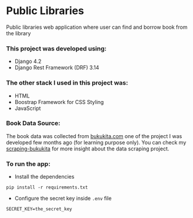 # Public Libraries
Public libraries web application where user can find and borrow book from the library

### This project was developed using:
- Django 4.2
- Django Rest Framework (DRF) 3.14

### The other stack I used in this project was:
- HTML
- Boostrap Framework for CSS Styling
- JavaScript

### Book Data Source:
The book data was collected from [bukukita.com](https://bukukita.com) one of the project I was developed few months ago (for learning purpose only). You can check my [scraping-bukukita](https://github.com/ekkyarmandi/scraping-bukukita) for more insight about the data scraping project.

### To run the app:
- Install the dependencies
```
pip install -r requirements.txt
```
- Configure the secret key inside `.env` file
```
SECRET_KEY=the_secret_key
```